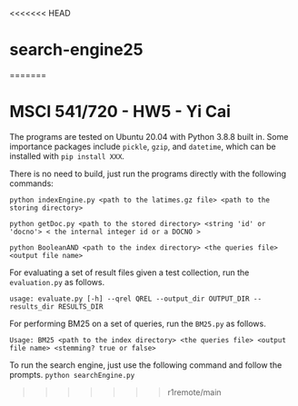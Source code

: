 <<<<<<< HEAD
# search-engine25
=======
# MSCI 541/720 - HW5 - Yi Cai

The programs are tested on Ubuntu 20.04 with Python 3.8.8 built in. Some importance packages
include `pickle`, `gzip`, and `datetime`, which can be installed with `pip install XXX`.

There is no need to build, just run the programs directly with the following commands:

```python indexEngine.py <path to the latimes.gz file> <path to the storing directory>```

```python getDoc.py <path to the stored directory> <string 'id' or 'docno'> < the internal integer id or a DOCNO >```

```python BooleanAND <path to the index directory> <the queries file> <output file name>```

For evaluating a set of result files given a test collection, run the `evaluation.py` as follows. 

```usage: evaluate.py [-h] --qrel QREL --output_dir OUTPUT_DIR --results_dir RESULTS_DIR```

For performing BM25 on a set of queries, run the `BM25.py` as follows. 

```Usage: BM25 <path to the index directory> <the queries file> <output file name> <stemming? true or false>```

To run the search engine, just use the following command and follow the prompts.
```python searchEngine.py```
>>>>>>> r1remote/main
